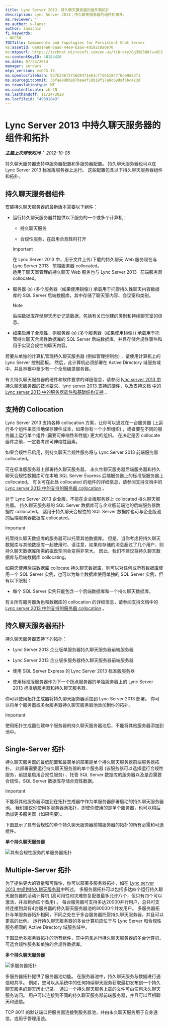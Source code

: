 ```yaml
---
title: Lync Server 2013：持久聊天服务器的组件和拓扑
description: Lync Server 2013：持久聊天服务器的组件和拓扑。
ms.reviewer: ''
ms.author: v-lanac
author: lanachin
f1.keywords:
- NOCSH
TOCTitle: Components and topologies for Persistent Chat Server
ms:assetid: 6a0a14a0-baad-44e9-b26e-4d192c0a0e70
ms:mtpsurl: https://technet.microsoft.com/en-us/library/Gg398500(v=OCS.15)
ms:contentKeyID: 48184420
ms.date: 07/23/2014
manager: serdars
mtps_version: v=OCS.15
ms.openlocfilehash: 937b3d6f2716d9471e61cffd651847f6de9d83f1
ms.sourcegitcommit: 36fee89bb887bea4f18b19f17a8c69daf5bc423d
ms.translationtype: MT
ms.contentlocale: zh-CN
ms.lasthandoff: 11/24/2020
ms.locfileid: "49391849"
---
```

# <a name="components-and-topologies-for-persistent-chat-server-in-lync-server-2013"></a>Lync Server 2013 中持久聊天服务器的组件和拓扑

<div data-xmlns="http://www.w3.org/1999/xhtml">

<div class="topic" data-xmlns="http://www.w3.org/1999/xhtml" data-msxsl="urn:schemas-microsoft-com:xslt" data-cs="https://msdn.microsoft.com/">

<div data-asp="https://msdn2.microsoft.com/asp">



</div>

<div id="mainSection">

<div id="mainBody">

<span> </span>

_**主题上次修改时间：** 2012-10-05_

持久聊天服务器支持单服务器配置和多服务器配置。 持久聊天服务器也可以在 Lync Server 2013 标准版服务器上运行。 这些配置包含以下持久聊天服务器组件和拓扑。

<div>

## <a name="persistent-chat-server-components"></a>持久聊天服务器组件

安装持久聊天服务器的最新版本需要以下组件：

  - 运行持久聊天服务器并提供以下服务的一个或多个计算机：
    
      - 持久聊天服务
    
      - 合规性服务，在启用合规性时打开
    
    <div>
    

    > [!IMPORTANT]  
    > 在 Lync Server 2013 中，用于文件上传/下载的持久聊天 Web 服务现在与 Lync Server 2013 &nbsp; 前端服务器 collocated。<BR>适用于聊天室管理的持久聊天 Web 服务也与 Lync Server 2013 &nbsp; 前端服务器 collocated。

    
    </div>

  - 服务器 (s)  (多个服务器（如果使用镜像）) 承载用于托管持久性聊天内容数据库的 SQL Server 后端数据库，其中存储了聊天室内容、会议室和类别。
    
    <div>
    

    > [!NOTE]  
    > 后端数据库存储聊天历史记录数据，包括有关已创建的类别和持续聊天室的信息。

    
    </div>

  - 如果启用了合规性，则服务器 (s)  (多个服务器（如果使用镜像）) 承载用于托管持久聊天合规性数据库的 SQL Server 后端数据库，并且存储合规性事件和用于实现合规性的聊天内容。

若要从单独的计算机管理持久聊天服务器 (例如管理控制台) ，请使用计算机上的 Lync Server 控制面板。 然后，此计算机必须部署在 Active Directory 域服务域中，并且林根中至少有一个全局编录服务器。

有关持久聊天服务器的硬件和软件要求的详细信息，请参阅 [lync server 2013 中持久聊天服务器的技术要求](lync-server-2013-technical-requirements-for-persistent-chat-server.md)、lync [server 2013 支持的硬件](lync-server-2013-supported-hardware.md)，以及支持文档 [中的 Lync server 2013 中的服务器软件和基础结构支持](lync-server-2013-server-software-and-infrastructure-support.md) 。

</div>

<div>

## <a name="supported-collocation"></a>支持的 Collocation

Lync Server 2013 支持各种 collocation 方案，让你可以通过在一台服务器 (上运行多个组件来灵活地保存硬件成本，如果你有一个小型组织) ，或者要在不同的服务器上运行单个组件 (需要可伸缩性和性能) 更大的组织。 在决定是否 collocate 组件之前，一定要考虑可伸缩性因素。

如果合规性已启用，则持久聊天合规性服务将与 Lync Server 2013 前端服务器 collocated。

可在标准版服务器上部署持久聊天服务器。 永久性聊天服务器后端服务器和持久聊天合规性数据库可在本地 SQL Server Express 后端服务器上的标准版服务器上 collocated。 有关可在此处 collocated 的组件的详细信息，请参阅支持文档中的 [Lync server 2013 中的支持的服务器 collocation](lync-server-2013-supported-server-collocation.md) 。

对于 Lync Server 2013 企业版，不能在企业版服务器上 collocated 持久聊天服务器。 持久聊天服务器的 SQL Server 数据库可与企业版前端池的后端服务器数据库 collocated。 适用于持久聊天合规性的 SQL Server 数据库也可与企业版池的后端服务器数据库 collocated。

<div>


> [!IMPORTANT]  
> 托管持久聊天数据库的服务器可以托管其他数据库。 但是，当你考虑将持久聊天数据库与其他数据库一起使用时，请注意，如果你存储的消息超过了几个用户，则持久聊天数据库所需的磁盘空间会变得非常大。 因此，我们不建议将持久聊天数据库与后端数据库 collocating。



</div>

如果您使用后端数据库 collocate 持久聊天数据库，则可以对任何或所有数据库使用一个 SQL Server 实例，也可以为每个数据库使用单独的 SQL Server 实例，但有以下限制：

  - 每个 SQL Server 实例只能包含一个后端数据库和一个持久聊天数据库。

有关所有服务器角色和数据库的 collocation 的详细信息，请参阅支持文档中的 [Lync server 2013 中的支持的服务器 collocation](lync-server-2013-supported-server-collocation.md) 。

</div>

<div>

## <a name="persistent-chat-server-topologies"></a>持久聊天服务器拓扑

持久聊天服务器支持下列拓扑：

  - Lync Server 2013 企业版单服务器持久聊天服务器前端服务器

  - Lync Server 2013 企业版多服务器持久聊天服务器前端服务器

  - 使用 SQL Server Express 的 Lync Server 2013 标准版服务器

  - 使用标准版服务器作为下一个跃点服务器的单独服务器上的 Lync Server 2013 标准版服务器和持久聊天服务器。

你可以使用拓扑生成器将持久聊天服务器添加到 Lync Server 2013 部署。 你可以将单个服务器或多台服务器持久聊天服务器池添加到你的拓扑。

<div>


> [!IMPORTANT]  
> 使用拓扑生成器创建单个服务器的持久聊天服务器池后，不能将其他服务器添加到池中。



</div>

<div>

## <a name="single-server-topology"></a>Single-Server 拓扑

持久聊天服务器的最低配置和最简单的部署是单个持久聊天服务器前端服务器拓扑。 此部署需要运行持久聊天服务器的单个服务器 (该服务器可以选择运行合规性服务，前提是启用合规性服务) 、托管 SQL Server 数据库的服务器以及是否需要合规性，SQL Server 数据库存储合规性数据。

<div>


> [!IMPORTANT]  
> 不能将其他服务器添加到在拓扑生成器中作为单服务器部署启动的持久聊天服务器池。 我们建议你使用多服务器池拓扑，即使你使用的是单个服务器，也可以稍后添加更多服务器（如果需要）。



</div>

下图显示了具有合规性的单个持久聊天服务器前端服务器的拓扑的所有必需和可选组件。

**单个持久聊天服务器**

![具有合规性服务的单服务器拓扑](images/Gg398500.9168fa52-61e0-4d17-a14d-45fd32e81456(OCS.15).jpg "具有合规性服务的单服务器拓扑")

</div>

<div>

## <a name="multiple-server-topology"></a>Multiple-Server 拓扑

为了提供更大的容量和可靠性，你可以部署多服务器拓扑，如在 [Lync server 2013 中规划持久聊天服务器](lync-server-2013-planning-for-persistent-chat-server.md)中所述。 多服务器拓扑可以包括多达四个运行持久聊天服务器的活动计算机 (高可用性和灾难恢复配置最多允许八个，但只有四个可以激活，并且剩余四个备用) 。 每台服务器可支持多达20000并行用户，总共可支持连接到具有4台服务器的持久聊天服务器池的80000个并发用户。 多服务器拓扑与单服务器拓扑相同，不同之处在于多台服务器托管持久聊天服务器，并且可以更高的比例。 运行持久聊天服务器的多台计算机应位于与 Lync Server 和合规性服务相同的 Active Directory 域服务域中。

下图显示多服务器拓扑的所有组件，其中包含运行持久聊天服务器的多台计算机、可选合规性服务和单独的合规性数据库。

**多个持久聊天服务器**

![多服务器拓扑](images/Gg398500.19aea898-28df-4d9b-903c-f72ef062d919(OCS.15).jpg "多服务器拓扑")

多服务器拓扑提供了服务器池功能。 在服务器池中，持久聊天服务与数据进行通信和共享。 例如，您可以从系统中的任何持续聊天服务获取最初发布到一个持久聊天服务的聊天历史记录。 通过一个持久聊天服务上载的文件可由任何永久聊天服务访问。 用户可以连接到不同的持久聊天服务器前端服务器，并且可以互相聊天和通信。

TCP 8011 的默认端口将服务器连接到服务器池，并由永久聊天服务用于自身通信，或用于管理用途。

</div>

</div>

</div>

<span> </span>

</div>

</div>

</div>

